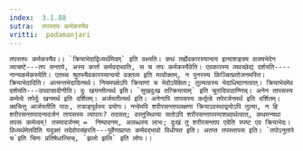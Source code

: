 ```yaml
---
index:  3.1.88
sutra:  तपस्तपः कर्मकस्यैव
vritti:  padamanjari
---
```


	तपस्तपः कर्मकस्यैव।। `क्रियाभेदाद्विध्यर्थमिदम्` इति वक्ष्यति। कथं तर्ह्येवकारस्यान्वय इत्याशङ्क्य वाक्यभेदेन व्याचष्टे---तप सन्तापे, अस्य कर्त्ता कर्मवद्भवति, स च तपः कर्मकस्यैवेति। एवकारस्य व्यवच्छेद्यं दर्शयति----नान्यकर्मकस्येति। एतच्च श्रुतस्यैवकारस्यान्वयो वक्तव्य इति मत्वोक्तम्, न पुनरस्य किञ्चित्प्रतोजनमस्ति। क्रियाभेदादिति। अत्यन्तभेदादित्यर्थः। नियमपक्षेऽपि क्रियाणां च भेदोऽपेक्षितः; तुल्यत्वस्य भेदाधिष्ठानत्वात्। क्रियाभेदमेव दर्शयति---उपवासादीनीति। दुः खयन्तीत्यर्थ इति। `सुखदुःख तत्क्रियायाम्` इति चुरादिपाठाण्णिच्। अनेन तापसस्य कर्मत्वे तपेर्दुः खनमर्थ इति दर्शितम्। अर्जयतीत्यर्थ इति। अनेनापि तापसस्य कर्तृत्वे तपेरर्जनमर्थ इति दर्शितम्। क्वचित्तु आर्जयतीति पाठः, तत्राङ्पूर्वस्य प्रयोगः। नन्वेमपि शरीरसन्तापलक्षणा क्रियाऽवस्थाद्वयोऽपि तुल्या, न हि शरीरसन्तापादन्यदर्जनं तापसस्य व्यापारः? तदसत्; वस्तुस्थित्या सतोऽपि शरीरसन्तापस्याशब्दार्थत्वात्, कथमन्यथा तपसः कर्मत्वम्! तस्मादर्जनम् =  निष्पादनम्, अलब्धस्य लाभः; दुःखं तु शरीरसन्ताप एवेति स्पष्ट एव क्रियाभेदः। विध्यर्थमेतदिति यदुक्तं तदेवोपसंहरति---पूर्वेणाप्राप्तः कर्मवद्भावो विधीयत इति। अतप्त तपस्तापस इति। `तपोऽनुतापे च`इति चिणः प्रतिषेधात्सिच्, `झलो झलि` इति लोपः।। 
